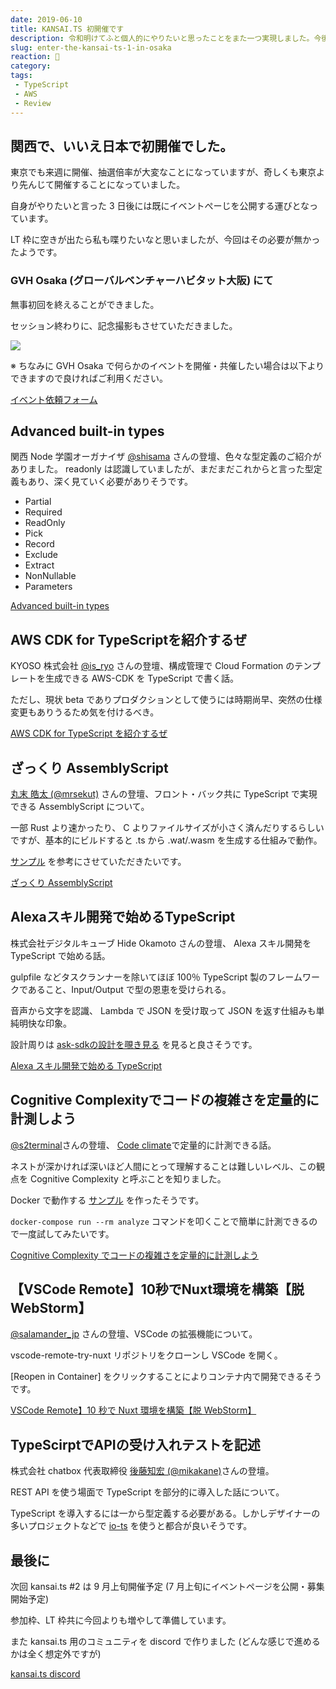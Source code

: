 ```yaml
---
date: 2019-06-10
title: KANSAI.TS 初開催です
description: 令和明けてふと個人的にやりたいと思ったことをまた一つ実現しました。今後 TypeScriptでもゆるふわ交流できれば、と考えております。
slug: enter-the-kansai-ts-1-in-osaka
reaction: 💪
category: 
tags: 
 - TypeScript
 - AWS
 - Review
---
```


## 関西で、いいえ日本で初開催でした。

東京でも来週に開催、抽選倍率が大変なことになっていますが、奇しくも東京より先んじて開催することになっていました。

自身がやりたいと言った 3 日後には既にイベントぺーじを公開する運びとなっています。

LT 枠に空きが出たら私も喋りたいなと思いましたが、今回はその必要が無かったようです。

### GVH Osaka (グローバルベンチャーハビタット大阪) にて

無事初回を終えることができました。

セッション終わりに、記念撮影もさせていただきました。

![](https://i.imgur.com/LPNYYNw.jpg)

※ ちなみに GVH Osaka で何らかのイベントを開催・共催したい場合は以下よりできますので良ければご利用ください。

<a class="link-preview" href="https://docs.google.com/forms/d/e/1FAIpQLSeHMSQNITHlffLMcO6yeg86xLYo-6Z6QlKVExyGlnQoFMeWgw/viewform">イベント依頼フォーム</a>

## Advanced built-in types

関西 Node 学園オーガナイザ [@shisama](https://twitter.com/shisama) さんの登壇、色々な型定義のご紹介がありました。 readonly は認識していましたが、まだまだこれからと言った型定義もあり、深く見ていく必要がありそうです。

- Partial
- Required
- ReadOnly
- Pick
- Record
- Exclude
- Extract
- NonNullable
- Parameters

<a class="link-preview" href="https://speakerdeck.com/masashi/number-kansaits-1">Advanced built-in types</a>

## AWS CDK for TypeScriptを紹介するぜ

KYOSO 株式会社 [@is_ryo](https://twitter.com/is_ryo) さんの登壇、構成管理で Cloud Formation のテンプレートを生成できる AWS-CDK を TypeScript で書く話。

ただし、現状 beta でありプロダクションとして使うには時期尚早、突然の仕様変更もありうるため気を付けるべき。

<a class="link-preview" href="https://master.d1r9qwzhk27es2.amplifyapp.com/">AWS CDK for TypeScript を紹介するぜ</a>

## ざっくり AssemblyScript

[丸末 皓太 (@mrsekut)](https://twitter.com/mrsekut) さんの登壇、フロント・バック共に TypeScript で実現できる AssemblyScript について。

一部 Rust より速かったり、 C よりファイルサイズが小さく済んだりするらしいですが、基本的にビルドすると .ts から .wat/.wasm を生成する仕組みで動作。

[サンプル](https://github.com/mrsekut/simple-assemblyscript-sample) を参考にさせていただきたいです。

<a class="link-preview" href="https://scrapbox.io/mrsekut-p/%E3%81%96%E3%81%A3%E3%81%8F%E3%82%8AAssemblyScript">ざっくり AssemblyScript</a>

## Alexaスキル開発で始めるTypeScript

株式会社デジタルキューブ Hide Okamoto さんの登壇、 Alexa スキル開発を TypeScript で始める話。

gulpfile などタスクランナーを除いてほぼ 100％ TypeScript 製のフレームワークであること、Input/Output で型の恩恵を受けられる。

音声から文字を認識、 Lambda で JSON を受け取って JSON を返す仕組みも単純明快な印象。

設計周りは [ask-sdkの設計を覗き見る](https://qiita.com/shinichi-takahashi/items/7191d3d393e08b2746f0) を見ると良さそうです。

<a class="link-preview" href="https://speakerdeck.com/hideokamoto/kansaits01">Alexa スキル開発で始める TypeScript</a>

## Cognitive Complexityでコードの複雑さを定量的に計測しよう

[@s2terminal](https://twitter.com/s2terminal)さんの登壇、 [Code climate](https://codeclimate.com/)で定量的に計測できる話。

ネストが深かければ深いほど人間にとって理解することは難しいレベル、この観点を Cognitive Complexity と呼ぶことを知りました。

Docker で動作する [サンプル](https://github.com/s2terminal/cognitive-complexity-example) を作ったそうです。

`docker-compose run --rm analyze` コマンドを叩くことで簡単に計測できるので一度試してみたいです。

<a class="link-preview" href="https://www.slideshare.net/ShutoSuzuki/cognitive-complexity-149117241">Cognitive Complexity でコードの複雑さを定量的に計測しよう</a>

## 【VSCode Remote】10秒でNuxt環境を構築【脱WebStorm】

[@salamander_jp](https://twitter.com/salamander_jp) さんの登壇、VSCode の拡張機能について。

vscode-remote-try-nuxt リポジトリをクローンし VSCode を開く。

[Reopen in Container] をクリックすることによりコンテナ内で開発できるそうです。

<a class="link-preview" href="https://qiita.com/relu/items/defde8de8c4d21af662f">VSCode Remote】10 秒で Nuxt 環境を構築【脱 WebStorm】</a>

## TypeScirptでAPIの受け入れテストを記述

株式会社 chatbox 代表取締役 [後藤知宏 (@mikakane)](https://twitter.com/_mikakane)さんの登壇。

REST API を使う場面で TypeScript を部分的に導入した話について。

TypeScript を導入するには一から型定義する必要がある。しかしデザイナーの多いプロジェクトなどで [io-ts](https://github.com/gcanti/io-ts) を使うと都合が良いそうです。

## 最後に

次回 kansai.ts #2 は 9 月上旬開催予定 (7 月上旬にイベントページを公開・募集開始予定)

参加枠、LT 枠共に今回よりも増やして準備しています。

また kansai.ts 用のコミュニティを discord で作りました (どんな感じで進めるかは全く想定外ですが)

<a class="link-preview" href="https://discord.gg/AJPs2Uh">kansai.ts discord</a>
